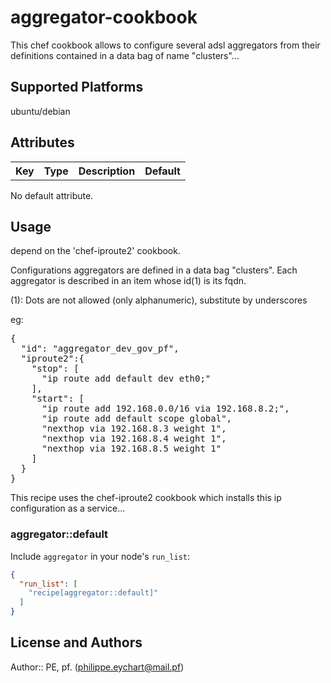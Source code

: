 # aggregator-cookbook

 This chef cookbook allows to configure several adsl aggregators from their definitions contained in a data bag of name "clusters"...

## Supported Platforms

 ubuntu/debian

## Attributes

<table>
  <tr>
    <th>Key</th>
    <th>Type</th>
    <th>Description</th>
    <th>Default</th>
  </tr>
</table>

 No default attribute.

## Usage

 depend on the 'chef-iproute2' cookbook.

 Configurations aggregators are defined in a data bag "clusters". Each aggregator is described in an item whose id(1) is its fqdn.

 (1): Dots are not allowed (only alphanumeric), substitute by underscores

eg:
<pre>
{
  "id": "aggregator_dev_gov_pf",
  "iproute2":{
    "stop": [
      "ip route add default dev eth0;"
    ],
    "start": [
      "ip route add 192.168.0.0/16 via 192.168.8.2;",
      "ip route add default scope global",
      "nexthop via 192.168.8.3 weight 1",
      "nexthop via 192.168.8.4 weight 1",
      "nexthop via 192.168.8.5 weight 1"
    ]
  }
}
</pre>

 This recipe uses the chef-iproute2 cookbook which installs this ip configuration as a service...


### aggregator::default

Include `aggregator` in your node's `run_list`:

```json
{
  "run_list": [
    "recipe[aggregator::default]"
  ]
}
```

## License and Authors

Author:: PE, pf. (<philippe.eychart@mail.pf>)
